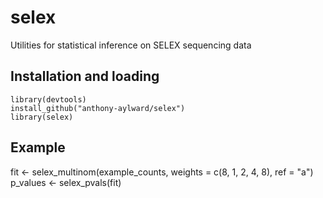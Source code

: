 # selex
Utilities for statistical inference on SELEX sequencing data

## Installation and loading
```
library(devtools)
install_github("anthony-aylward/selex")
library(selex)
```

## Example
fit <- selex_multinom(example_counts, weights = c(8, 1, 2, 4, 8), ref = "a")
p_values <- selex_pvals(fit)

